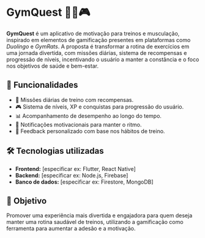 # GymQuest 🏋️‍♂️🎮

**GymQuest** é um aplicativo de motivação para treinos e musculação, inspirado em elementos de gamificação presentes em plataformas como *Duolingo* e *GymRats*. A proposta é transformar a rotina de exercícios em uma jornada divertida, com missões diárias, sistema de recompensas e progressão de níveis, incentivando o usuário a manter a constância e o foco nos objetivos de saúde e bem-estar.

## 🚀 Funcionalidades

- 📆 Missões diárias de treino com recompensas.
- 🎮 Sistema de níveis, XP e conquistas para progressão do usuário.
- 📊 Acompanhamento de desempenho ao longo do tempo.
- 🔔 Notificações motivacionais para manter o ritmo.
- 💬 Feedback personalizado com base nos hábitos de treino.

## 🛠️ Tecnologias utilizadas

- **Frontend:** [especificar ex: Flutter, React Native]
- **Backend:** [especificar ex: Node.js, Firebase]
- **Banco de dados:** [especificar ex: Firestore, MongoDB]

## 🎯 Objetivo

Promover uma experiência mais divertida e engajadora para quem deseja manter uma rotina saudável de treinos, utilizando a gamificação como ferramenta para aumentar a adesão e a motivação.
